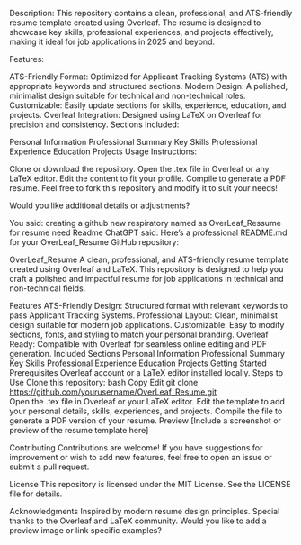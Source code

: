 Description:
This repository contains a clean, professional, and ATS-friendly resume template created using Overleaf. The resume is designed to showcase key skills, professional experiences, and projects effectively, making it ideal for job applications in 2025 and beyond.

Features:

ATS-Friendly Format: Optimized for Applicant Tracking Systems (ATS) with appropriate keywords and structured sections.
Modern Design: A polished, minimalist design suitable for technical and non-technical roles.
Customizable: Easily update sections for skills, experience, education, and projects.
Overleaf Integration: Designed using LaTeX on Overleaf for precision and consistency.
Sections Included:

Personal Information
Professional Summary
Key Skills
Professional Experience
Education
Projects
Usage Instructions:

Clone or download the repository.
Open the .tex file in Overleaf or any LaTeX editor.
Edit the content to fit your profile.
Compile to generate a PDF resume.
Feel free to fork this repository and modify it to suit your needs!

Would you like additional details or adjustments?







You said:
creating a github new respiratory named as OverLeaf_Ressume for resume need Readme
ChatGPT said:
Here’s a professional README.md for your OverLeaf_Resume GitHub repository:

OverLeaf_Resume
A clean, professional, and ATS-friendly resume template created using Overleaf and LaTeX. This repository is designed to help you craft a polished and impactful resume for job applications in technical and non-technical fields.

Features
ATS-Friendly Design: Structured format with relevant keywords to pass Applicant Tracking Systems.
Professional Layout: Clean, minimalist design suitable for modern job applications.
Customizable: Easy to modify sections, fonts, and styling to match your personal branding.
Overleaf Ready: Compatible with Overleaf for seamless online editing and PDF generation.
Included Sections
Personal Information
Professional Summary
Key Skills
Professional Experience
Education
Projects
Getting Started
Prerequisites
Overleaf account or a LaTeX editor installed locally.
Steps to Use
Clone this repository:
bash
Copy
Edit
git clone https://github.com/yourusername/OverLeaf_Resume.git  
Open the .tex file in Overleaf or your LaTeX editor.
Edit the template to add your personal details, skills, experiences, and projects.
Compile the file to generate a PDF version of your resume.
Preview
[Include a screenshot or preview of the resume template here]

Contributing
Contributions are welcome! If you have suggestions for improvement or wish to add new features, feel free to open an issue or submit a pull request.

License
This repository is licensed under the MIT License. See the LICENSE file for details.

Acknowledgments
Inspired by modern resume design principles.
Special thanks to the Overleaf and LaTeX community.
Would you like to add a preview image or link specific examples?
